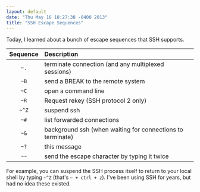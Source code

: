 ```yaml
---
layout: default
date: "Thu May 16 18:27:38 -0400 2013"
title: "SSH Escape Sequences"
---
```


Today, I learned about a bunch of escape sequences that SSH supports.

| Sequence | Description                                              |
| :------: | :--------------------------------------------------------|
| `~.`     | terminate connection (and any multiplexed sessions)
| `~B`     | send a BREAK to the remote system
| `~C`     | open a command line
| `~R`     | Request rekey (SSH protocol 2 only)
| `~^Z`    | suspend ssh
| `~#`     | list forwarded connections
| `~&`     | background ssh (when waiting for connections to terminate)
| `~?`     | this message
| `~~`     | send the escape character by typing it twice

For example, you can suspend the SSH process itself to return to your local
shell by typing `~^Z` (that's `~ + ctrl + z`). I've been using SSH for years,
but had no idea these existed.
